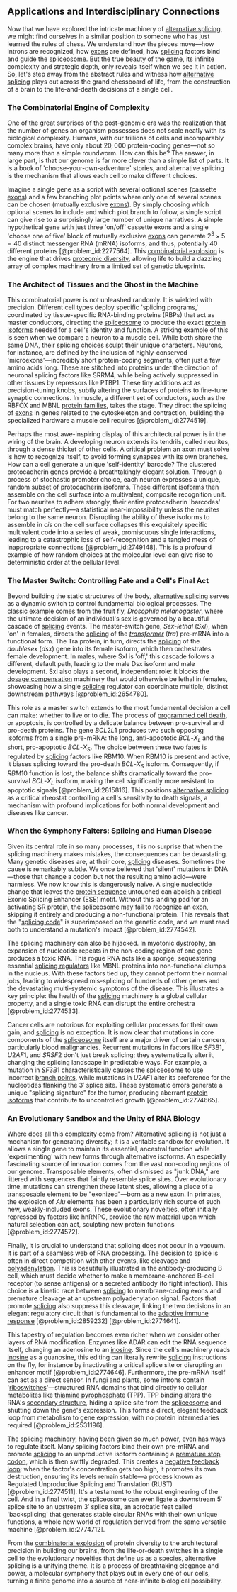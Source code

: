 ## Applications and Interdisciplinary Connections

Now that we have explored the intricate machinery of [alternative splicing](@article_id:142319), we might find ourselves in a similar position to someone who has just learned the rules of chess. We understand how the pieces move—how introns are recognized, how [exons](@article_id:143986) are defined, how [splicing](@article_id:260789) factors bind and guide the [spliceosome](@article_id:138027). But the true beauty of the game, its infinite complexity and strategic depth, only reveals itself when we see it in action. So, let's step away from the abstract rules and witness how [alternative splicing](@article_id:142319) plays out across the grand chessboard of life, from the construction of a brain to the life-and-death decisions of a single cell.

### The Combinatorial Engine of Complexity

One of the great surprises of the post-genomic era was the realization that the number of genes an organism possesses does not scale neatly with its biological complexity. Humans, with our trillions of cells and incomparably complex brains, have only about $20,000$ protein-coding genes—not so many more than a simple roundworm. How can this be? The answer, in large part, is that our genome is far more clever than a simple list of parts. It is a book of 'choose-your-own-adventure' stories, and alternative splicing is the mechanism that allows each cell to make different choices.

Imagine a single gene as a script with several optional scenes (cassette [exons](@article_id:143986)) and a few branching plot points where only one of several scenes can be chosen (mutually exclusive [exons](@article_id:143986)). By simply choosing which optional scenes to include and which plot branch to follow, a single script can give rise to a surprisingly large number of unique narratives. A simple hypothetical gene with just three 'on/off' cassette exons and a single 'choose one of five' block of mutually exclusive [exons](@article_id:143986) can generate $2^3 \times 5 = 40$ distinct messenger RNA (mRNA) isoforms, and thus, potentially 40 different proteins [@problem_id:2277564]. This [combinatorial explosion](@article_id:272441) is the engine that drives [proteomic diversity](@article_id:155562), allowing life to build a dazzling array of complex machinery from a limited set of genetic blueprints.

### The Architect of Tissues and the Ghost in the Machine

This combinatorial power is not unleashed randomly. It is wielded with precision. Different cell types deploy specific 'splicing programs,' coordinated by tissue-specific RNA-binding proteins (RBPs) that act as master conductors, directing the [spliceosome](@article_id:138027) to produce the exact [protein isoforms](@article_id:140267) needed for a cell's identity and function. A striking example of this is seen when we compare a neuron to a muscle cell. While both share the same DNA, their splicing choices sculpt their unique characters. Neurons, for instance, are defined by the inclusion of highly-conserved 'microexons'—incredibly short protein-coding segments, often just a few amino acids long. These are stitched into proteins under the direction of neuronal splicing factors like SRRM4, while being actively suppressed in other tissues by repressors like PTBP1. These tiny additions act as precision-tuning knobs, subtly altering the surfaces of proteins to fine-tune synaptic connections. In muscle, a different set of conductors, such as the RBFOX and MBNL [protein families](@article_id:182368), takes the stage. They direct the splicing of [exons](@article_id:143986) in genes related to the cytoskeleton and contraction, building the specialized hardware a muscle cell requires [@problem_id:2774519].

Perhaps the most awe-inspiring display of this architectural power is in the wiring of the brain. A developing neuron extends its tendrils, called neurites, through a dense thicket of other cells. A critical problem an axon must solve is how to recognize itself, to avoid forming synapses with its own branches. How can a cell generate a unique 'self-identity' barcode? The clustered protocadherin genes provide a breathtakingly elegant solution. Through a process of stochastic promoter choice, each neuron expresses a unique, random subset of protocadherin isoforms. These different isoforms then assemble on the cell surface into a multivalent, composite recognition unit. For two neurites to adhere strongly, their entire protocadherin 'barcodes' must match perfectly—a statistical near-impossibility unless the neurites belong to the same neuron. Disrupting the ability of these isoforms to assemble in *cis* on the cell surface collapses this exquisitely specific multivalent code into a series of weak, promiscuous single interactions, leading to a catastrophic loss of self-recognition and a tangled mess of inappropriate connections [@problem_id:2749148]. This is a profound example of how random choices at the molecular level can give rise to deterministic order at the cellular level.

### The Master Switch: Controlling Fate and a Cell's Final Act

Beyond building the static structures of the body, [alternative splicing](@article_id:142319) serves as a dynamic switch to control fundamental biological processes. The classic example comes from the fruit fly, *Drosophila melanogaster*, where the ultimate decision of an individual's sex is governed by a beautiful cascade of [splicing](@article_id:260789) events. The master-switch gene, *Sex-lethal* ($Sxl$), when 'on' in females, directs the [splicing](@article_id:260789) of the *[transformer](@article_id:265135)* ($tra$) pre-mRNA into a functional form. The Tra protein, in turn, directs the [splicing](@article_id:260789) of the *doublesex* ($dsx$) gene into its female isoform, which then orchestrates female development. In males, where Sxl is 'off,' this cascade follows a different, default path, leading to the male Dsx isoform and male development. Sxl also plays a second, independent role: it blocks the [dosage compensation](@article_id:148997) machinery that would otherwise be lethal in females, showcasing how a single [splicing](@article_id:260789) regulator can coordinate multiple, distinct downstream pathways [@problem_id:2654780].

This role as a master switch extends to the most fundamental decision a cell can make: whether to live or to die. The process of [programmed cell death](@article_id:145022), or apoptosis, is controlled by a delicate balance between pro-survival and pro-death proteins. The gene $BCL2L1$ produces two such opposing isoforms from a single pre-mRNA: the long, anti-apoptotic $BCL\text{-}X_L$ and the short, pro-apoptotic $BCL\text{-}X_S$. The choice between these two fates is regulated by [splicing](@article_id:260789) factors like RBM10. When RBM10 is present and active, it biases splicing toward the pro-death $BCL\text{-}X_S$ isoform. Consequently, if $RBM10$ function is lost, the balance shifts dramatically toward the pro-survival $BCL\text{-}X_L$ isoform, making the cell significantly more resistant to apoptotic signals [@problem_id:2815816]. This positions [alternative splicing](@article_id:142319) as a critical rheostat controlling a cell's sensitivity to death signals, a mechanism with profound implications for both normal development and diseases like cancer.

### When the Symphony Falters: Splicing and Human Disease

Given its central role in so many processes, it is no surprise that when the splicing machinery makes mistakes, the consequences can be devastating. Many genetic diseases are, at their core, [splicing](@article_id:260789) diseases. Sometimes the cause is remarkably subtle. We once believed that 'silent' mutations in DNA—those that change a codon but not the resulting amino acid—were harmless. We now know this is dangerously naive. A single nucleotide change that leaves the [protein sequence](@article_id:184500) untouched can abolish a critical Exonic Splicing Enhancer (ESE) motif. Without this landing pad for an activating SR protein, the [spliceosome](@article_id:138027) may fail to recognize an exon, skipping it entirely and producing a non-functional protein. This reveals that the "[splicing code](@article_id:201016)" is superimposed on the genetic code, and we must read both to understand a mutation's impact [@problem_id:2774542].

The splicing machinery can also be hijacked. In myotonic dystrophy, an expansion of nucleotide repeats in the non-coding region of one gene produces a toxic RNA. This rogue RNA acts like a sponge, sequestering essential [splicing regulators](@article_id:155358) like MBNL proteins into non-functional clumps in the nucleus. With these factors tied up, they cannot perform their normal jobs, leading to widespread mis-splicing of hundreds of other genes and the devastating multi-systemic symptoms of the disease. This illustrates a key principle: the health of the [splicing](@article_id:260789) machinery is a global cellular property, and a single toxic RNA can disrupt the entire orchestra [@problem_id:2774533].

Cancer cells are notorious for exploiting cellular processes for their own gain, and [splicing](@article_id:260789) is no exception. It is now clear that mutations in core components of the [spliceosome](@article_id:138027) itself are a major driver of certain cancers, particularly blood malignancies. Recurrent mutations in factors like $SF3B1$, $U2AF1$, and $SRSF2$ don't just break splicing; they systematically alter it, changing the splicing landscape in predictable ways. For example, a mutation in $SF3B1$ characteristically causes the [spliceosome](@article_id:138027) to use incorrect [branch points](@article_id:166081), while mutations in $U2AF1$ alter its preference for the nucleotides flanking the $3'$ splice site. These systematic errors generate a unique "splicing signature" for the tumor, producing aberrant [protein isoforms](@article_id:140267) that contribute to uncontrolled growth [@problem_id:2774665].

### An Evolutionary Sandbox and the Unity of RNA Biology

Where does all this complexity come from? Alternative splicing is not just a mechanism for generating diversity; it is a veritable sandbox for evolution. It allows a single gene to maintain its essential, ancestral function while 'experimenting' with new forms through alternative isoforms. An especially fascinating source of innovation comes from the vast non-coding regions of our genome. Transposable elements, often dismissed as "junk DNA," are littered with sequences that faintly resemble splice sites. Over evolutionary time, mutations can strengthen these latent sites, allowing a piece of a transposable element to be "exonized"—born as a new exon. In primates, the explosion of *Alu* elements has been a particularly rich source of such new, weakly-included exons. These evolutionary novelties, often initially repressed by factors like hnRNPC, provide the raw material upon which natural selection can act, sculpting new protein functions [@problem_id:2774572].

Finally, it is crucial to understand that splicing does not occur in a vacuum. It is part of a seamless web of RNA processing. The decision to splice is often in direct competition with other events, like cleavage and [polyadenylation](@article_id:274831). This is beautifully illustrated in the antibody-producing B cell, which must decide whether to make a membrane-anchored B-cell receptor (to sense antigens) or a secreted antibody (to fight infection). This choice is a kinetic race between [splicing](@article_id:260789) to membrane-coding exons and premature cleavage at an upstream polyadenylation signal. Factors that promote [splicing](@article_id:260789) also suppress this cleavage, linking the two decisions in an elegant regulatory circuit that is fundamental to the [adaptive immune response](@article_id:192955) [@problem_id:2859232] [@problem_id:2774641].

This tapestry of regulation becomes even richer when we consider other layers of RNA modification. Enzymes like ADAR can edit the RNA sequence itself, changing an adenosine to an [inosine](@article_id:266302). Since the cell's machinery reads [inosine](@article_id:266302) as a guanosine, this editing can literally rewrite [splicing](@article_id:260789) instructions on the fly, for instance by inactivating a critical splice site or disrupting an enhancer motif [@problem_id:2774646]. Furthermore, the pre-mRNA itself can act as a direct sensor. In fungi and plants, some introns contain '[riboswitches](@article_id:180036)'—structured RNA domains that bind directly to cellular metabolites like [thiamine pyrophosphate](@article_id:162270) (TPP). TPP binding alters the RNA's [secondary structure](@article_id:138456), hiding a splice site from the [spliceosome](@article_id:138027) and shutting down the gene's expression. This forms a direct, elegant feedback loop from metabolism to gene expression, with no protein intermediaries required [@problem_id:2531196].

The [splicing](@article_id:260789) machinery, having been given so much power, even has ways to regulate itself. Many splicing factors bind their own pre-mRNA and promote [splicing](@article_id:260789) to an unproductive isoform containing a [premature stop codon](@article_id:263781), which is then swiftly degraded. This creates a [negative feedback loop](@article_id:145447): when the factor's concentration gets too high, it promotes its own destruction, ensuring its levels remain stable—a process known as Regulated Unproductive Splicing and Translation (RUST) [@problem_id:2774511]. It's a testament to the robust engineering of the cell. And in a final twist, the spliceosome can even ligate a downstream $5'$ splice site to an upstream $3'$ splice site, an acrobatic feat called 'backsplicing' that generates stable circular RNAs with their own unique functions, a whole new world of regulation derived from the same versatile machine [@problem_id:2774712].

From the [combinatorial explosion](@article_id:272441) of protein diversity to the architectural precision in building our brains, from the life-or-death switches in a single cell to the evolutionary novelties that define us as a species, alternative splicing is a unifying theme. It is a process of breathtaking elegance and power, a molecular symphony that plays out in every one of our cells, turning a finite genome into a source of near-infinite biological possibility.